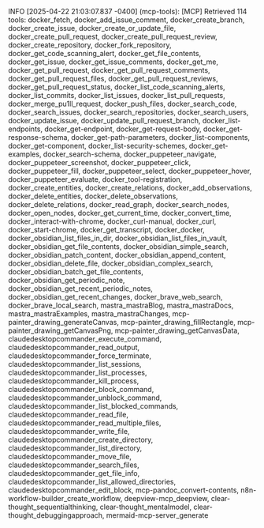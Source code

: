 INFO [2025-04-22 21:03:07.837 -0400] (mcp-tools): [MCP] Retrieved 114 tools: docker_fetch, docker_add_issue_comment, docker_create_branch, docker_create_issue, docker_create_or_update_file, docker_create_pull_request, docker_create_pull_request_review, docker_create_repository, docker_fork_repository, docker_get_code_scanning_alert, docker_get_file_contents, docker_get_issue, docker_get_issue_comments, docker_get_me, docker_get_pull_request, docker_get_pull_request_comments, docker_get_pull_request_files, docker_get_pull_request_reviews, docker_get_pull_request_status, docker_list_code_scanning_alerts, docker_list_commits, docker_list_issues, docker_list_pull_requests, docker_merge_pu1ll_request, docker_push_files, docker_search_code, docker_search_issues, docker_search_repositories, docker_search_users, docker_update_issue, docker_update_pull_request_branch, docker_list-endpoints, docker_get-endpoint, docker_get-request-body, docker_get-response-schema, docker_get-path-parameters, docker_list-components, docker_get-component, docker_list-security-schemes, docker_get-examples, docker_search-schema, docker_puppeteer_navigate, docker_puppeteer_screenshot, docker_puppeteer_click, docker_puppeteer_fill, docker_puppeteer_select, docker_puppeteer_hover, docker_puppeteer_evaluate, docker_tool-registration, docker_create_entities, docker_create_relations, docker_add_observations, docker_delete_entities, docker_delete_observations, docker_delete_relations, docker_read_graph, docker_search_nodes, docker_open_nodes, docker_get_current_time, docker_convert_time, docker_interact-with-chrome, docker_curl-manual, docker_curl, docker_start-chrome, docker_get_transcript, docker_docker, docker_obsidian_list_files_in_dir, docker_obsidian_list_files_in_vault, docker_obsidian_get_file_contents, docker_obsidian_simple_search, docker_obsidian_patch_content, docker_obsidian_append_content, docker_obsidian_delete_file, docker_obsidian_complex_search, docker_obsidian_batch_get_file_contents, docker_obsidian_get_periodic_note, docker_obsidian_get_recent_periodic_notes, docker_obsidian_get_recent_changes, docker_brave_web_search, docker_brave_local_search, mastra_mastraBlog, mastra_mastraDocs, mastra_mastraExamples, mastra_mastraChanges, mcp-painter_drawing_generateCanvas, mcp-painter_drawing_fillRectangle, mcp-painter_drawing_getCanvasPng, mcp-painter_drawing_getCanvasData, claudedesktopcommander_execute_command, claudedesktopcommander_read_output, claudedesktopcommander_force_terminate, claudedesktopcommander_list_sessions, claudedesktopcommander_list_processes, claudedesktopcommander_kill_process, claudedesktopcommander_block_command, claudedesktopcommander_unblock_command, claudedesktopcommander_list_blocked_commands, claudedesktopcommander_read_file, claudedesktopcommander_read_multiple_files, claudedesktopcommander_write_file, claudedesktopcommander_create_directory, claudedesktopcommander_list_directory, claudedesktopcommander_move_file, claudedesktopcommander_search_files, claudedesktopcommander_get_file_info, claudedesktopcommander_list_allowed_directories, claudedesktopcommander_edit_block, mcp-pandoc_convert-contents, n8n-workflow-builder_create_workflow, deepview-mcp_deepview, clear-thought_sequentialthinking, clear-thought_mentalmodel, clear-thought_debuggingapproach, mermaid-mcp-server_generate   